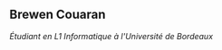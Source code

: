 Brewen Couaran
--------------
_Étudiant en L1 Informatique à l'Université de Bordeaux_

<i class="fa-brands fa-github"></i>
